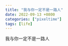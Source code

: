 ```yaml
---
title: "我与你一定不是一路人"
date: 2022-09-13 +0800
categories: ["pixeltime"]
tags: [life]
---
```



我与你一定不是一路人
